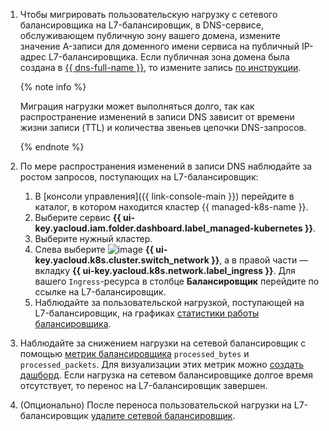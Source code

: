 1. Чтобы мигрировать пользовательскую нагрузку с сетевого балансировщика на L7-балансировщик, в DNS-сервисе, обслуживающем публичную зону вашего домена, измените значение A-записи для доменного имени сервиса на публичный IP-адрес L7-балансировщика. Если публичная зона домена была создана в [{{ dns-full-name }}](../../../dns/), то измените запись [по инструкции](../../../dns/operations/resource-record-update.md).

    {% note info %}

    Миграция нагрузки может выполняться долго, так как распространение изменений в записи DNS зависит от времени жизни записи (TTL) и количества звеньев цепочки DNS-запросов.

    {% endnote %}

1. По мере распространения изменений в записи DNS наблюдайте за ростом запросов, поступающих на L7-балансировщик:

    1. В [консоли управления]({{ link-console-main }}) перейдите в каталог, в котором находится кластер {{ managed-k8s-name }}.
    1. Выберите сервис **{{ ui-key.yacloud.iam.folder.dashboard.label_managed-kubernetes }}**.
    1. Выберите нужный кластер.
    1. Слева выберите ![image](../../../_assets/console-icons/timestamps.svg) **{{ ui-key.yacloud.k8s.cluster.switch_network }}**, а в правой части — вкладку **{{ ui-key.yacloud.k8s.network.label_ingress }}**. Для вашего `Ingress`-ресурса в столбце **Балансировщик** перейдите по ссылке на L7-балансировщик.
    1. Наблюдайте за пользовательской нагрузкой, поступающей на L7-балансировщик, на графиках [статистики работы балансировщика](../../../application-load-balancer/operations/application-load-balancer-get-stats.md).

1. Наблюдайте за снижением нагрузки на сетевой балансировщик с помощью [метрик балансировщика](../../../monitoring/metrics-ref/network-load-balancer-ref.md) `processed_bytes` и `processed_packets`. Для визуализации этих метрик можно [создать дашборд](../../../monitoring/operations/dashboard/create.md). Если нагрузка на сетевом балансировщике долгое время отсутствует, то перенос на L7-балансировщик завершен.

1. (Опционально) После переноса пользовательской нагрузки на L7-балансировщик [удалите сетевой балансировщик](../../../network-load-balancer/operations/load-balancer-delete.md).

